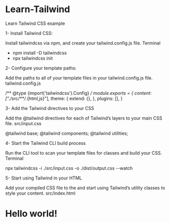 # Learn-Tailwind
Learn Tailwind CSS example


1- Install Tailwind CSS:

Install tailwindcss via npm, and create your tailwind.config.js file.
Terminal

- npm install -D tailwindcss
- npx tailwindcss init

2- Configure your template paths:

Add the paths to all of your template files in your tailwind.config.js file.
tailwind.config.js

/** @type {import('tailwindcss').Config} */
module.exports = {
  content: ["./src/**/*.{html,js}"],
  theme: {
    extend: {},
  },
  plugins: [],
}

3- Add the Tailwind directives to your CSS

Add the @tailwind directives for each of Tailwind’s layers to your main CSS file.
src/input.css

@tailwind base;
@tailwind components;
@tailwind utilities;

4- Start the Tailwind CLI build process

Run the CLI tool to scan your template files for classes and build your CSS.
Terminal

npx tailwindcss -i ./src/input.css -o ./dist/output.css --watch


5- Start using Tailwind in your HTML

Add your compiled CSS file to the <head> and start using Tailwind’s utility classes to style your content.
src/index.html

<!doctype html>
<html>
<head>
  <meta charset="UTF-8">
  <meta name="viewport" content="width=device-width, initial-scale=1.0">
  <link href="./output.css" rel="stylesheet">
</head>
<body>
  <h1 class="text-3xl font-bold underline">
    Hello world!
  </h1>
</body>
</html>
